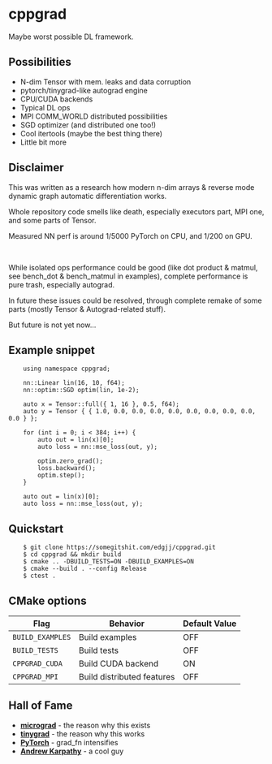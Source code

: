 # cppgrad

Maybe worst possible DL framework.

## Possibilities
- N-dim Tensor with mem. leaks and data corruption
- pytorch/tinygrad-like autograd engine
- CPU/CUDA backends
- Typical DL ops
- MPI COMM_WORLD distributed possibilities
- SGD optimizer (and distributed one too!)
- Cool itertools (maybe the best thing there)
- Little bit more

## Disclaimer
This was written as a research how modern n-dim arrays & reverse mode
dynamic graph automatic differentiation works.

Whole repository code smells like death, especially executors part, MPI one,
and some parts of Tensor.

Measured NN perf is around 1/5000 PyTorch on CPU, and 1/200 on GPU.

<br />

While isolated ops performance could be good (like dot product & matmul, see bench_dot & bench_matmul in examples), complete performance is pure trash, 
especially autograd.

In future these issues could be resolved, through complete remake of some parts (mostly Tensor & Autograd-related stuff).

But future is not yet now...

## Example snippet
```
    using namespace cppgrad;

    nn::Linear lin(16, 10, f64);
    nn::optim::SGD optim(lin, 1e-2);

    auto x = Tensor::full({ 1, 16 }, 0.5, f64);
    auto y = Tensor { { 1.0, 0.0, 0.0, 0.0, 0.0, 0.0, 0.0, 0.0, 0.0, 0.0 } };

	for (int i = 0; i < 384; i++) {
        auto out = lin(x)[0];
        auto loss = nn::mse_loss(out, y);

        optim.zero_grad();
        loss.backward();
        optim.step();
    }

    auto out = lin(x)[0];
    auto loss = nn::mse_loss(out, y);
```

## Quickstart
```
	$ git clone https://somegitshit.com/edgjj/cppgrad.git
	$ cd cppgrad && mkdir build
	$ cmake .. -DBUILD_TESTS=ON -DBUILD_EXAMPLES=ON
	$ cmake --build . --config Release
	$ ctest .
```

## CMake options

| Flag             | Behavior                   | Default Value |
| ---------------- | -------------------------- | ------------- |
| `BUILD_EXAMPLES` | Build examples             | OFF           |
| `BUILD_TESTS`    | Build tests                | OFF           |
| `CPPGRAD_CUDA`   | Build CUDA backend         | ON            |
| `CPPGRAD_MPI`    | Build distributed features | OFF           |

## Hall of Fame

* **[micrograd](https://github.com/karpathy/micrograd)** - the reason why this exists
* **[tinygrad](https://github.com/geohot/tinygrad)** - the reason why this works
* **[PyTorch](https://github.com/pytorch/pytorch)** - grad_fn intensifies
* **[Andrew Karpathy](https://github.com/karpathy)** - a cool guy